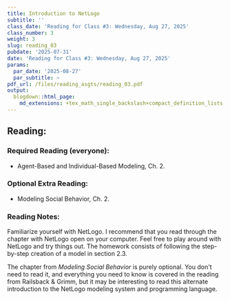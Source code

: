 ```yaml
---
title: Introduction to NetLogo
subtitle: ''
class_date: 'Reading for Class #3: Wednesday, Aug 27, 2025'
class_number: 3
weight: 3
slug: reading_03
pubdate: '2025-07-31'
date: 'Reading for Class #3: Wednesday, Aug 27, 2025'
params:
  par_date: '2025-08-27'
  par_subtitle: ~
pdf_url: /files/reading_asgts/reading_03.pdf
output:
  blogdown::html_page:
    md_extensions: +tex_math_single_backslash+compact_definition_lists
---
```

## Reading:

### Required Reading (everyone):

* Agent-Based and Individual-Based Modeling, Ch. 2.

### Optional Extra Reading:

* Modeling Social Behavior, Ch. 2.

### Reading Notes:

Familiarize yourself with NetLogo. I recommend that you read through the chapter with NetLogo open on your computer. Feel free to play around with NetLogo and try things out. The homework consists of following the step-by-step creation of a model in section 2.3.

The chapter from _Modeling Social Behavior_  is purely optional. You don't need to read it, and everything you need to know is covered in the reading from Railsback & Grimm, but it may be interesting to read this alternate introduction to the NetLogo modeling system and programming language.
